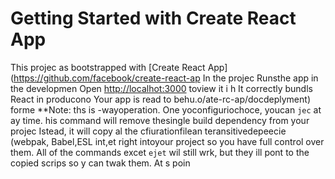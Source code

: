 # Getting Started with Create React App
This projec as bootstrapped with
[Create React App](https://github.com/facebook/create-react-ap
In the projec
Runsthe app in the developmen
Open [http://localhot:3000](http://ocalhost:3000) toview it i h
It correctly bundls React in producono
Your app is read to behu.o/ate-rc-ap/docdeplyment) forme 
**Note: ths is  -wayoperation. One yoconfiguriochoce, youcan `jec` at ay time. his command will remove thesingle build dependency from your projec
Istead, it will copy al the cfiurationfilean teransitivedepeecie (webpak, Babel,ESL
int,et right intoyour project so you have
full control over them. All of the commands excet `ejet` wil still wrk, but they ill 
pont to the copied scrips so y can twak them. At s poin

